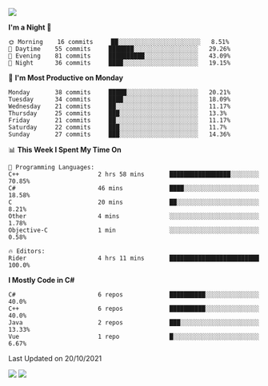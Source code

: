 ![](https://komarev.com/ghpvc/?username=lilpidgey&color=red)
<!--START_SECTION:waka-->
**I'm a Night 🦉** 

```text
🌞 Morning    16 commits     ██░░░░░░░░░░░░░░░░░░░░░░░   8.51% 
🌆 Daytime    55 commits     ███████░░░░░░░░░░░░░░░░░░   29.26% 
🌃 Evening    81 commits     ██████████░░░░░░░░░░░░░░░   43.09% 
🌙 Night      36 commits     ████░░░░░░░░░░░░░░░░░░░░░   19.15%

```
📅 **I'm Most Productive on Monday** 

```text
Monday       38 commits     █████░░░░░░░░░░░░░░░░░░░░   20.21% 
Tuesday      34 commits     ████░░░░░░░░░░░░░░░░░░░░░   18.09% 
Wednesday    21 commits     ██░░░░░░░░░░░░░░░░░░░░░░░   11.17% 
Thursday     25 commits     ███░░░░░░░░░░░░░░░░░░░░░░   13.3% 
Friday       21 commits     ██░░░░░░░░░░░░░░░░░░░░░░░   11.17% 
Saturday     22 commits     ███░░░░░░░░░░░░░░░░░░░░░░   11.7% 
Sunday       27 commits     ███░░░░░░░░░░░░░░░░░░░░░░   14.36%

```


📊 **This Week I Spent My Time On** 

```text
💬 Programming Languages: 
C++                      2 hrs 58 mins       █████████████████░░░░░░░░   70.85% 
C#                       46 mins             ████░░░░░░░░░░░░░░░░░░░░░   18.58% 
C                        20 mins             ██░░░░░░░░░░░░░░░░░░░░░░░   8.21% 
Other                    4 mins              ░░░░░░░░░░░░░░░░░░░░░░░░░   1.78% 
Objective-C              1 min               ░░░░░░░░░░░░░░░░░░░░░░░░░   0.58%

🔥 Editors: 
Rider                    4 hrs 11 mins       █████████████████████████   100.0%

```

**I Mostly Code in C#** 

```text
C#                       6 repos             ██████████░░░░░░░░░░░░░░░   40.0% 
C++                      6 repos             ██████████░░░░░░░░░░░░░░░   40.0% 
Java                     2 repos             ███░░░░░░░░░░░░░░░░░░░░░░   13.33% 
Vue                      1 repo              █░░░░░░░░░░░░░░░░░░░░░░░░   6.67%

```



 Last Updated on 20/10/2021
<!--END_SECTION:waka-->
![](https://hit.yhype.me/github/profile?user_id=42968544)
![](https://komarev.com/ghpvc/?lilpidgey)
